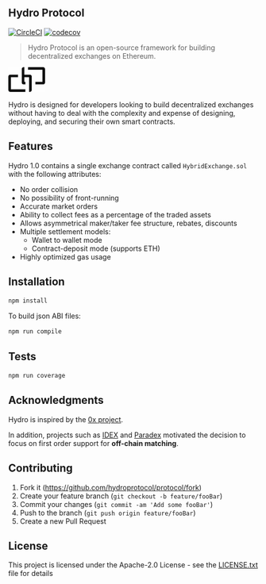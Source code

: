 ## Hydro Protocol

[![CircleCI](https://circleci.com/gh/HydroProtocol/protocol/tree/master.svg?style=svg)](https://circleci.com/gh/HydroProtocol/protocol/tree/master)
[![codecov](https://codecov.io/gh/HydroProtocol/protocol/branch/master/graph/badge.svg)](https://codecov.io/gh/HydroProtocol/protocol)


> Hydro Protocol is an open-source framework for building decentralized exchanges on Ethereum.

![](./images/hydro_small.jpg)

Hydro is designed for developers looking to build decentralized exchanges without having to deal with the complexity and expense of designing, deploying, and securing their own smart contracts.

## Features

Hydro 1.0 contains a single exchange contract called `HybridExchange.sol` with the following attributes:

* No order collision
* No possibility of front-running
* Accurate market orders
* Ability to collect fees as a percentage of the traded assets
* Allows asymmetrical maker/taker fee structure, rebates, discounts
* Multiple settlement models:
  * Wallet to wallet mode
  * Contract-deposit mode (supports ETH)
* Highly optimized gas usage

## Installation

```bash
npm install
```
To build json ABI files:

```bash
npm run compile
```

## Tests

```bash
npm run coverage
```

## Acknowledgments

Hydro is inspired by the [0x project](https://github.com/0xProject).

In addition, projects such as [IDEX](https://github.com/AuroraDAO/idex) and [Paradex](https://github.com/ParadexRelayer) motivated the decision to focus on first order support for **off-chain matching**.


## Contributing

1. Fork it (<https://github.com/hydroprotocol/protocol/fork>)
2. Create your feature branch (`git checkout -b feature/fooBar`)
3. Commit your changes (`git commit -am 'Add some fooBar'`)
4. Push to the branch (`git push origin feature/fooBar`)
5. Create a new Pull Request

## License

This project is licensed under the Apache-2.0 License - see the [LICENSE.txt](LICENSE.txt) file for details